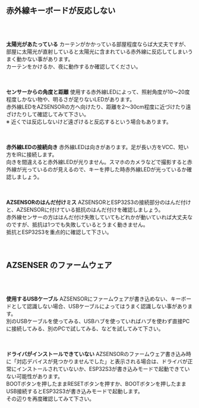 ## 赤外線キーボードが反応しない
<br><br>

<b>太陽光があたっている</b>
カーテンがかかっている部屋程度ならば大丈夫ですが、部屋に太陽光が直射していると太陽光に含まれている赤外線に反応してしまいうまく動かない事があります。<br>
カーテンをかけるか、夜に動作するか確認してください。<br>
<br><br>


<b>センサーからの角度と距離</b>
使用する赤外線LEDによって、照射角度が10～20度程度しかない物や、明るさが足りないLEDがあります。<br>
赤外線LEDをAZSENSORの方へ向けたり、距離を2～30cm程度に近づけたり遠ざけたりして確認してみて下さい。<br>
※ 近くでは反応しないけど遠ざけると反応するという場合もあります。<br>
<br><br>


<b>赤外線LEDの接続向き</b>
赤外線LEDは向きがあります。足が長い方をVCC、短い方をIRに接続します。<br>
向きを間違えると赤外線LEDが光りません。スマホのカメラなどで撮影すると赤外線が光っているのが見えるので、キーを押した時赤外線LEDが光っているか確認しましょう。<br>
<br><br>

<b>AZSENSORのはんだ付けミス</b>
AZSENSORとESP32S3の接続部分のはんだ付けと、AZSENSORに付けている抵抗のはんだ付けを確認しましょう。<br>
赤外線センサーの方ははんだ付け失敗していてもどれかが動いていれば大丈夫なのですが、抵抗は1つでも失敗しているとうまく動きません。<br>
抵抗とESP32S3を重点的に確認して下さい。<br>
<br><br>


## AZSENSER のファームウェア
<br><br>

<b>使用するUSBケーブル</b>
AZSENSORにファームウェアが書き込めない、キーボードとして認識しない場合、USBケーブルによってはうまく認識しない事があります。<br>
別のUSBケーブルを使ってみる、USBハブを使っていればハブを使わず直接PCに接続してみる、別のPCで試してみる、などを試してみて下さい。<br>
<br><br>

<b>ドライバがインストールできていない</b>
AZSENSORのファームウェア書き込み時に「対応デバイスが見つかりませんでした」と表示される場合は、ドライバが正常にインストールされていないか、ESP32S3が書き込みモードで起動できていない可能性があります。<br>
BOOTボタンを押したままRESETボタンを押すか、BOOTボタンを押したままUSB接続するとESP32S3が書き込みモードで起動します。<br>
その辺りを再度確認してみて下さい。<br>
<br><br>






